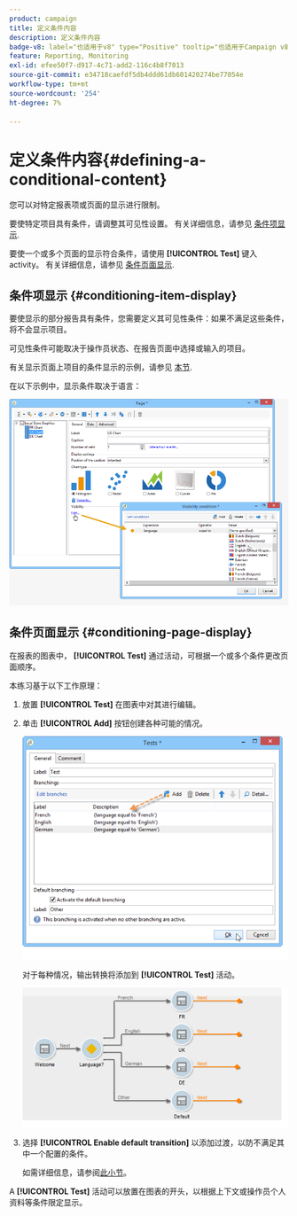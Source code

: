 ```yaml
---
product: campaign
title: 定义条件内容
description: 定义条件内容
badge-v8: label="也适用于v8" type="Positive" tooltip="也适用于Campaign v8"
feature: Reporting, Monitoring
exl-id: efee50f7-d917-4c71-add2-116c4b8f7013
source-git-commit: e34718caefdf5db4ddd61db601420274be77054e
workflow-type: tm+mt
source-wordcount: '254'
ht-degree: 7%

---
```


# 定义条件内容{#defining-a-conditional-content}



您可以对特定报表项或页面的显示进行限制。

要使特定项目具有条件，请调整其可见性设置。 有关详细信息，请参见 [条件项显示](#conditioning-item-display).

要使一个或多个页面的显示符合条件，请使用 **[!UICONTROL Test]** 键入activity。 有关详细信息，请参见 [条件页面显示](#conditioning-page-display).

## 条件项显示 {#conditioning-item-display}

要使显示的部分报告具有条件，您需要定义其可见性条件：如果不满足这些条件，将不会显示项目。

可见性条件可能取决于操作员状态、在报告页面中选择或输入的项目。

有关显示页面上项目的条件显示的示例，请参见 [本节](../../web/using/form-rendering.md#defining-fields-conditional-display).

在以下示例中，显示条件取决于语言：

![](assets/reporting_display_condition.png)

## 条件页面显示 {#conditioning-page-display}

在报表的图表中， **[!UICONTROL Test]** 通过活动，可根据一个或多个条件更改页面顺序。

本练习基于以下工作原理：

1. 放置 **[!UICONTROL Test]** 在图表中对其进行编辑。
1. 单击 **[!UICONTROL Add]** 按钮创建各种可能的情况。

   ![](assets/reporting_test_sample.png)

   对于每种情况，输出转换将添加到 **[!UICONTROL Test]** 活动。

   ![](assets/reporting_test_transitions.png)

1. 选择 **[!UICONTROL Enable default transition]** 以添加过渡，以防不满足其中一个配置的条件。

   如需详细信息，请参阅[此小节](../../web/using/defining-web-forms-page-sequencing.md#conditional-page-display)。

A **[!UICONTROL Test]** 活动可以放置在图表的开头，以根据上下文或操作员个人资料等条件限定显示。
